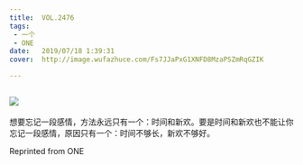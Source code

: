 ```yaml
---
title:	VOL.2476
tags:
 - 一个
 - ONE
date:	2019/07/18 1:39:31
cover:	http://image.wufazhuce.com/Fs7JJaPxG1XNFD8MzaPSZmRqGZIK

---
```

![](http://image.wufazhuce.com/Fs7JJaPxG1XNFD8MzaPSZmRqGZIK)
---

想要忘记一段感情，方法永远只有一个：时间和新欢。要是时间和新欢也不能让你忘记一段感情，原因只有一个：时间不够长，新欢不够好。
 
Reprinted from ONE
